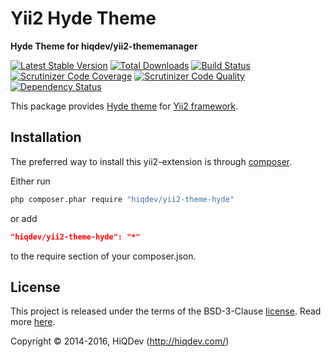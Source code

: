 Yii2 Hyde Theme
===============

**Hyde Theme for hiqdev/yii2-thememanager**

[![Latest Stable Version](https://poser.pugx.org/hiqdev/yii2-theme-hyde/v/stable)](https://packagist.org/packages/hiqdev/yii2-theme-hyde)
[![Total Downloads](https://poser.pugx.org/hiqdev/yii2-theme-hyde/downloads)](https://packagist.org/packages/hiqdev/yii2-theme-hyde)
[![Build Status](https://img.shields.io/travis/hiqdev/yii2-theme-hyde.svg)](https://travis-ci.org/hiqdev/yii2-theme-hyde)
[![Scrutinizer Code Coverage](https://img.shields.io/scrutinizer/coverage/g/hiqdev/yii2-theme-hyde.svg)](https://scrutinizer-ci.com/g/hiqdev/yii2-theme-hyde/)
[![Scrutinizer Code Quality](https://img.shields.io/scrutinizer/g/hiqdev/yii2-theme-hyde.svg)](https://scrutinizer-ci.com/g/hiqdev/yii2-theme-hyde/)
[![Dependency Status](https://www.versioneye.com/php/hiqdev:yii2-theme-hyde/dev-master/badge.svg)](https://www.versioneye.com/php/hiqdev:yii2-theme-hyde/dev-master)

This package provides [Hyde theme](https://github.com/poole/hyde)
for [Yii2 framework](http://yiiframework.com).

## Installation

The preferred way to install this yii2-extension is through [composer](http://getcomposer.org/download/).

Either run

```sh
php composer.phar require "hiqdev/yii2-theme-hyde"
```

or add

```json
"hiqdev/yii2-theme-hyde": "*"
```

to the require section of your composer.json.

## License

This project is released under the terms of the BSD-3-Clause [license](LICENSE).
Read more [here](http://choosealicense.com/licenses/bsd-3-clause).

Copyright © 2014-2016, HiQDev (http://hiqdev.com/)
